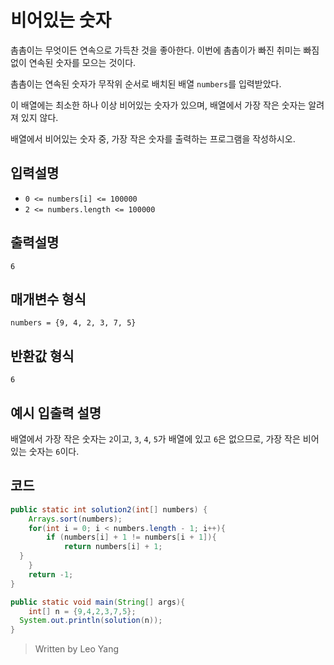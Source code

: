 # 비어있는 숫자

촘촘이는 무엇이든 연속으로 가득찬 것을 좋아한다. 이번에 촘촘이가 빠진 취미는 빠짐없이 연속된 숫자를 모으는 것이다.

촘촘이는 연속된 숫자가 무작위 순서로 배치된 배열  `numbers`를 입력받았다.

이 배열에는 최소한 하나 이상 비어있는 숫자가 있으며, 배열에서 가장 작은 숫자는 알려져 있지 않다.

배열에서 비어있는 숫자 중, 가장 작은 숫자를 출력하는 프로그램을 작성하시오.

## 입력설명

-   `0 <= numbers[i] <= 100000`
-   `2 <= numbers.length <= 100000`

## 출력설명

`6`

## 매개변수 형식

`numbers = {9, 4, 2, 3, 7, 5}`

## 반환값 형식

`6`

## 예시 입출력 설명

배열에서 가장 작은 숫자는  `2`이고,  `3`,  `4`,  `5`가 배열에 있고  `6`은 없으므로, 가장 작은 비어있는 숫자는  `6`이다.

## 코드

```java
public static int solution2(int[] numbers) {  
    Arrays.sort(numbers);  
	for(int i = 0; i < numbers.length - 1; i++){  
        if (numbers[i] + 1 != numbers[i + 1]){  
            return numbers[i] + 1;  
  }  
    }  
    return -1;  
}  

public static void main(String[] args){  
    int[] n = {9,4,2,3,7,5};  
  System.out.println(solution(n));  
}
```
> Written by Leo Yang

